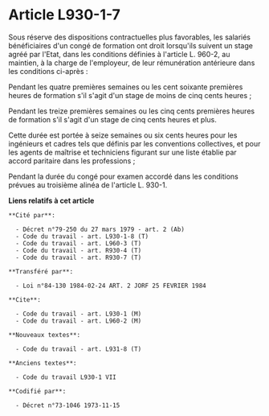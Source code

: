 # Article L930-1-7

Sous réserve des dispositions contractuelles plus favorables, les salariés bénéficiaires d'un congé de formation ont droit
lorsqu'ils suivent un stage agréé par l'Etat, dans les conditions définies à l'article L. 960-2, au maintien, à la charge de
l'employeur, de leur rémunération antérieure dans les conditions ci-après :

Pendant les quatre premières semaines ou les cent soixante premières heures de formation s'il s'agit d'un stage de moins de
cinq cents heures ;

Pendant les treize premières semaines ou les cinq cents premières heures de formation s'il s'agit d'un stage de cinq cents
heures et plus.

Cette durée est portée à seize semaines ou six cents heures pour les ingénieurs et cadres tels que définis par les
conventions collectives, et pour les agents de maîtrise et techniciens figurant sur une liste établie par accord paritaire
dans les professions ;

Pendant la durée du congé pour examen accordé dans les conditions prévues au troisième alinéa de l'article L. 930-1.

**Liens relatifs à cet article**

	**Cité par**:

	  - Décret n°79-250 du 27 mars 1979 - art. 2 (Ab)
	  - Code du travail - art. L930-1-8 (T)
	  - Code du travail - art. L960-3 (T)
	  - Code du travail - art. R930-4 (T)
	  - Code du travail - art. R930-7 (T)

	**Transféré par**:

	  - Loi n°84-130 1984-02-24 ART. 2 JORF 25 FEVRIER 1984

	**Cite**:

	  - Code du travail - art. L930-1 (M)
	  - Code du travail - art. L960-2 (M)

	**Nouveaux textes**:

	  - Code du travail - art. L931-8 (T)

	**Anciens textes**:

	  - Code du travail L930-1 VII

	**Codifié par**:

	  - Décret n°73-1046 1973-11-15

